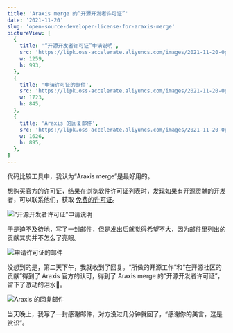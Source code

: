 ```yaml
---
title: 'Araxis merge 的“开源开发者许可证”'
date: '2021-11-20'
slug: 'open-source-developer-license-for-araxis-merge'
pictureView: [
  {
    title: '“开源开发者许可证”申请说明',
    src: 'https://lipk.oss-accelerate.aliyuncs.com/images/2021-11-20-Open-source-developer-license-for-araxis-merge(1).png',
    w: 1259,
    h: 993,
  },
  {
    title: '申请许可证的邮件',
    src: 'https://lipk.oss-accelerate.aliyuncs.com/images/2021-11-20-Open-source-developer-license-for-araxis-merge(2).png',
    w: 1723,
    h: 845,
  },
  {
    title: 'Araxis 的回复邮件',
    src: 'https://lipk.oss-accelerate.aliyuncs.com/images/2021-11-20-Open-source-developer-license-for-araxis-merge(3).png',
    w: 1626,
    h: 895,
  },
]
---
```


代码比较工具中，我认为“Araxis merge”是最好用的。

想购买官方的许可证，结果在浏览软件许可证列表时，发现如果有开源贡献的开发者，可以联系他们，获取 [免费的许可证](https://www.araxis.com/buy/open-source)。

![“开源开发者许可证”申请说明](https://lipk.oss-accelerate.aliyuncs.com/images/2021-11-20-Open-source-developer-license-for-araxis-merge(1).png)

于是迫不及待地，写了一封邮件，但是发出后就觉得希望不大，因为邮件里列出的贡献其实并不怎么了亮眼。

![申请许可证的邮件](https://lipk.oss-accelerate.aliyuncs.com/images/2021-11-20-Open-source-developer-license-for-araxis-merge(2).png)

没想到的是，第二天下午，我就收到了回复。“所做的开源工作”和“在开源社区的贡献”得到了 Araxis 官方的认可，得到了 Araxis merge 的“开源开发者许可证”，留下了激动的泪水🥳。

![Araxis 的回复邮件](https://lipk.oss-accelerate.aliyuncs.com/images/2021-11-20-Open-source-developer-license-for-araxis-merge(3).png)

当天晚上，我写了一封感谢邮件，对方没过几分钟就回了，“感谢你的美言，这是赏识”。
